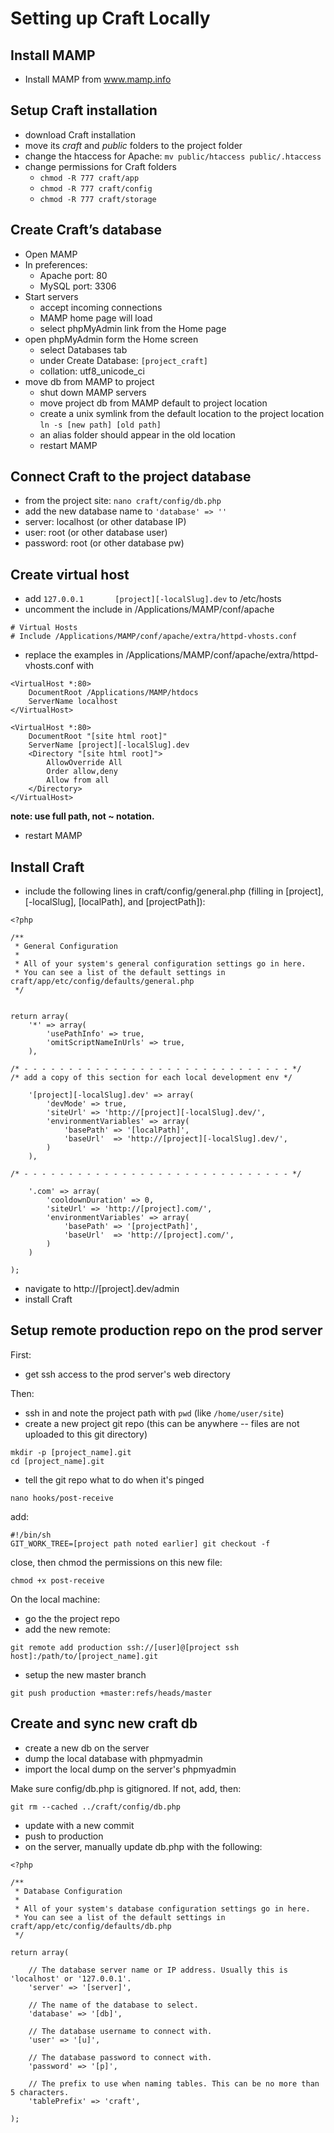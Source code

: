 # Setting up Craft Locally

## Install MAMP
- Install MAMP from www.mamp.info

## Setup Craft installation
- download Craft installation
- move its _craft_ and _public_ folders to the project folder
- change the htaccess for Apache: `mv public/htaccess public/.htaccess`
- change permissions for Craft folders
	- `chmod -R 777 craft/app`
	- `chmod -R 777 craft/config`
	- `chmod -R 777 craft/storage`

## Create Craft’s database
- Open MAMP
- In preferences:
	- Apache port: 80
	- MySQL port: 3306
- Start servers
	- accept incoming connections
	- MAMP home page will load
	- select phpMyAdmin link from the Home page
- open phpMyAdmin form the Home screen
	- select Databases tab
	- under Create Database: `[project_craft]`
	- collation: utf8_unicode_ci
- move db from MAMP to project
	- shut down MAMP servers
	- move project db from MAMP default to project location
	- create a unix symlink from the default location to the project location `ln -s [new path] [old path]`
	- an alias folder should appear in the old location
	- restart MAMP

## Connect Craft to the project database
- from the project site: `nano craft/config/db.php`
- add the new database name to `'database' => ''`
- server: localhost (or other database IP)
- user: root (or other database user)
- password: root (or other database pw)

## Create virtual host
- add `127.0.0.1       [project][-localSlug].dev` to /etc/hosts
- uncomment the include in /Applications/MAMP/conf/apache
```
# Virtual Hosts
# Include /Applications/MAMP/conf/apache/extra/httpd-vhosts.conf
```

- replace the examples in /Applications/MAMP/conf/apache/extra/httpd-vhosts.conf with

```
<VirtualHost *:80>
    DocumentRoot /Applications/MAMP/htdocs
    ServerName localhost
</VirtualHost>

<VirtualHost *:80>
    DocumentRoot "[site html root]"
    ServerName [project][-localSlug].dev
    <Directory "[site html root]">
        AllowOverride All
        Order allow,deny
        Allow from all
    </Directory>
</VirtualHost>
```

**note: use full path, not ~ notation.**

- restart MAMP

## Install Craft
- include the following lines in craft/config/general.php (filling in [project], [-localSlug], [localPath], and [projectPath]):
```
<?php

/**
 * General Configuration
 *
 * All of your system's general configuration settings go in here.
 * You can see a list of the default settings in craft/app/etc/config/defaults/general.php
 */


return array(
    '*' => array(
        'usePathInfo' => true,
	    'omitScriptNameInUrls' => true,
    ),

/* - - - - - - - - - - - - - - - - - - - - - - - - - - - - - - */
/* add a copy of this section for each local development env */

    '[project][-localSlug].dev' => array(
        'devMode' => true,
		'siteUrl' => 'http://[project][-localSlug].dev/',
        'environmentVariables' => array(
            'basePath' => '[localPath]',
            'baseUrl'  => 'http://[project][-localSlug].dev/',
        )
    ),

/* - - - - - - - - - - - - - - - - - - - - - - - - - - - - - - */

    '.com' => array(
        'cooldownDuration' => 0,
		'siteUrl' => 'http://[project].com/',
        'environmentVariables' => array(
            'basePath' => '[projectPath]',
            'baseUrl'  => 'http://[project].com/',
        )
    )    
    
);
```
- navigate to http://[project].dev/admin
- install Craft

## Setup remote production repo on the prod server

First:
- get ssh access to the prod server's web directory

Then:
- ssh in and note the project path with `pwd` (like `/home/user/site`)
- create a new project git repo (this can be anywhere -- files are not uploaded to this git directory)
```
mkdir -p [project_name].git
cd [project_name].git
```

- tell the git repo what to do when it's pinged
```
nano hooks/post-receive
```
add:
```
#!/bin/sh 
GIT_WORK_TREE=[project path noted earlier] git checkout -f
```
close, then chmod the permissions on this new file:
```
chmod +x post-receive
```

On the local machine:
- go the the project repo
- add the new remote:
```
git remote add production ssh://[user]@[project ssh host]:/path/to/[project_name].git
```

- setup the new master branch
```
git push production +master:refs/heads/master
```

## Create and sync new craft db

- create a new db on the server
- dump the local database with phpmyadmin
- import the local dump on the server's phpmyadmin

Make sure config/db.php is gitignored. If not, add, then: 
```
git rm --cached ../craft/config/db.php
```

- update with a new commit
- push to production
- on the server, manually update db.php with the following:
```
<?php

/**
 * Database Configuration
 *
 * All of your system's database configuration settings go in here.
 * You can see a list of the default settings in craft/app/etc/config/defaults/db.php
 */

return array(

	// The database server name or IP address. Usually this is 'localhost' or '127.0.0.1'.
	'server' => '[server]',

	// The name of the database to select.
	'database' => '[db]',

	// The database username to connect with.
	'user' => '[u]',

	// The database password to connect with.
	'password' => '[p]',

	// The prefix to use when naming tables. This can be no more than 5 characters.
	'tablePrefix' => 'craft',

);
```
